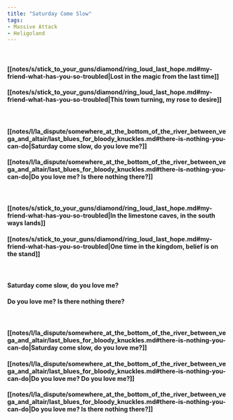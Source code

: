 ```yaml
---
title: "Saturday Come Slow"
tags:
- Massive Attack
- Heligoland
---
```

&nbsp;
#### [[notes/s/stick_to_your_guns/diamond/ring_loud_last_hope.md#my-friend-what-has-you-so-troubled|Lost in the magic from the last time]]
#### [[notes/s/stick_to_your_guns/diamond/ring_loud_last_hope.md#my-friend-what-has-you-so-troubled|This town turning, my rose to desire]]
&nbsp;
#### [[notes/l/la_dispute/somewhere_at_the_bottom_of_the_river_between_vega_and_altair/last_blues_for_bloody_knuckles.md#there-is-nothing-you-can-do|Saturday come slow, do you love me?]]
#### [[notes/l/la_dispute/somewhere_at_the_bottom_of_the_river_between_vega_and_altair/last_blues_for_bloody_knuckles.md#there-is-nothing-you-can-do|Do you love me? Is there nothing there?]]
&nbsp;
#### [[notes/s/stick_to_your_guns/diamond/ring_loud_last_hope.md#my-friend-what-has-you-so-troubled|In the limestone caves, in the south ways lands]]
#### [[notes/s/stick_to_your_guns/diamond/ring_loud_last_hope.md#my-friend-what-has-you-so-troubled|One time in the kingdom, belief is on the stand]]
&nbsp;
#### Saturday come slow, do you love me?
#### Do you love me? Is there nothing there?
&nbsp;
#### [[notes/l/la_dispute/somewhere_at_the_bottom_of_the_river_between_vega_and_altair/last_blues_for_bloody_knuckles.md#there-is-nothing-you-can-do|Saturday come slow, do you love me?]]
#### [[notes/l/la_dispute/somewhere_at_the_bottom_of_the_river_between_vega_and_altair/last_blues_for_bloody_knuckles.md#there-is-nothing-you-can-do|Do you love me? Do you love me?]]
#### [[notes/l/la_dispute/somewhere_at_the_bottom_of_the_river_between_vega_and_altair/last_blues_for_bloody_knuckles.md#there-is-nothing-you-can-do|Do you love me? Is there nothing there?]]
